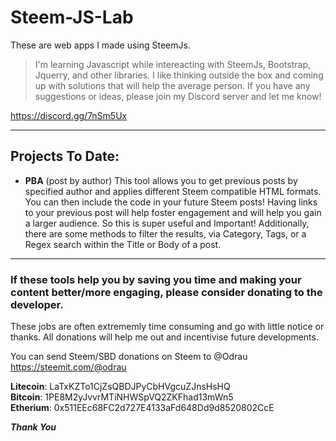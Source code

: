 # Steem-JS-Lab
These are web apps I made using SteemJs.

>I'm learning Javascript while intereacting with SteemJs, Bootstrap, Jquerry, and other libraries. I like thinking outside the box and coming up with solutions that will help the average person.  If you have any suggestions or ideas, please join my Discord server and let me know! 

https://discord.gg/7nSm5Ux

***
## Projects To Date:

* **PBA** (post by author) This tool allows you to get previous posts by specified author and applies different Steem compatible HTML formats. You can then include the code in your future Steem posts! Having links to your previous post will help foster engagement and will help you gain a larger audience. So this is super useful and Important! Additionally, there are some methods to filter the results, via Category, Tags, or a Regex search within the Title or Body of a post.

***

### If these tools help you by saving you time and making your content better/more engaging, please consider donating to the developer.  

These jobs are often extrememly time consuming and go with little notice or thanks. All donations will help me out and incentivise future developments.

You can send Steem/SBD donations on Steem to @Odrau
https://steemit.com/@odrau

**Litecoin**: LaTxKZTo1CjZsQBDJPyCbHVgcuZJnsHsHQ <br> 
**Bitcoin**:  1PE8M2yJvvrMTiNHWSpVQ2ZKFhad13mWn5 <br> 
**Etherium**: 0x511EEc68FC2d727E4133aFd648Dd9d8520802CcE

**_Thank You_**
